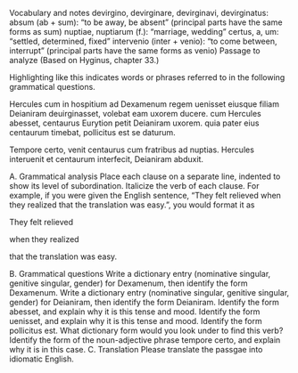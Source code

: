 
Vocabulary and notes
devirgino, devirginare, devirginavi, devirginatus:
absum (ab + sum): “to be away, be absent” (principal parts have the same forms as sum)
nuptiae, nuptiarum (f.): “marriage, wedding”
certus, a, um: “settled, determined, fixed”
intervenio (inter + venio): “to come between, interrupt” (principal parts have the same forms as venio)
Passage to analyze
(Based on Hyginus, chapter 33.)

Highlighting like this indicates words or phrases referred to in the following grammatical questions.

Hercules cum in hospitium ad Dexamenum regem uenisset eiusque filiam Deianiram deuirginasset, volebat eam uxorem ducere. cum Hercules abesset, centaurus Eurytion petit Deianiram uxorem. quia pater eius centaurum timebat, pollicitus est se daturum.

Tempore certo, venit centaurus cum fratribus ad nuptias. Hercules interuenit et centaurum interfecit, Deianiram abduxit.

A. Grammatical analysis
Place each clause on a separate line, indented to show its level of subordination. Italicize the verb of each clause. For example, if you were given the English sentence, “They felt relieved when they realized that the translation was easy.”, you would format it as

They felt relieved

when they realized

that the translation was easy.

B. Grammatical questions
Write a dictionary entry (nominative singular, genitive singular, gender) for Dexamenum, then identify the form Dexamenum.
Write a dictionary entry (nominative singular, genitive singular, gender) for Deianiram, then identify the form Deianiram.
Identify the form abesset, and explain why it is this tense and mood.
Identify the form uenisset, and explain why it is this tense and mood.
Identify the form pollicitus est. What dictionary form would you look under to find this verb?
Identify the form of the noun-adjective phrase tempore certo, and explain why it is in this case.
C. Translation
Please translate the passgae into idiomatic English.

